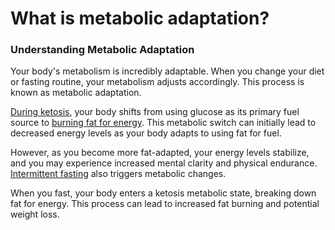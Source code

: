 # What is metabolic adaptation?

### **Understanding Metabolic Adaptation**

Your body's metabolism is incredibly adaptable. When you change your diet or fasting routine, your metabolism adjusts accordingly. This process is known as metabolic adaptation.

[During ketosis](https://www.drberg.com/blog/how-to-know-you-are-in-ketosis), your body shifts from using glucose as its primary fuel source to [burning fat for energy](https://www.drberg.com/blog/7-surprising-ways-to-speed-up-fat-burning-and-lose-weight-faster). This metabolic switch can initially lead to decreased energy levels as your body adapts to using fat for fuel.

However, as you become more fat-adapted, your energy levels stabilize, and you may experience increased mental clarity and physical endurance. [Intermittent fasting](https://www.drberg.com/blog/is-intermittent-fasting-okay-for-a-diabetic) also triggers metabolic changes.

When you fast, your body enters a ketosis metabolic state, breaking down fat for energy. This process can lead to increased fat burning and potential weight loss.
